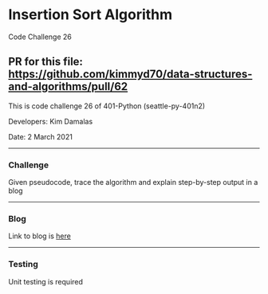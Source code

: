 # Insertion Sort Algorithm
Code Challenge 26

## PR for this file: https://github.com/kimmyd70/data-structures-and-algorithms/pull/62

This is code challenge 26 of 401-Python (seattle-py-401n2)

Developers: Kim Damalas

Date: 2 March 2021
____________________

### Challenge 

Given pseudocode, trace the algorithm and explain step-by-step output in a blog

__________________

### Blog

Link to blog is [here](./insertion_sort/BLOG.md)

____________________

### Testing

Unit testing is required